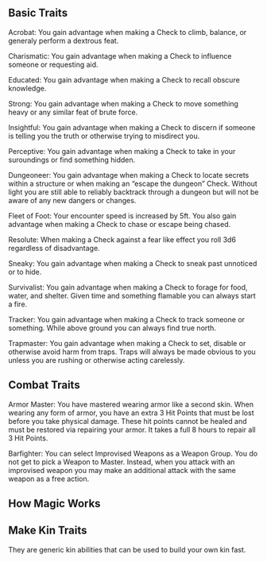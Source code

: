 ## Basic Traits

Acrobat: You gain advantage when making a Check to climb, balance, or generaly perform a dextrous feat.

Charismatic: You gain advantage when making a Check to influence someone or requesting aid.

Educated: You gain advantage when making a Check to recall obscure knowledge.

Strong: You gain advantage when making a Check to move something heavy or any similar feat of brute force.

Insightful: You gain advantage when making a Check to discern if someone is telling you the truth or otherwise trying to misdirect you.

Perceptive: You gain advantage when making a Check to take in your suroundings or find something hidden.

Dungeoneer: You gain advantage when making a Check to locate secrets within a structure or when making an “escape the dungeon” Check. Without light you are still able to reliably backtrack through a dungeon but will not be aware of any new dangers or changes.

Fleet of Foot: Your encounter speed is increased by 5ft. You also gain advantage when making a Check to chase or escape being chased.

Resolute: When making a Check against a fear like effect you roll 3d6 regardless of disadvantage.

Sneaky: You gain advantage when making a Check to sneak past unnoticed or to hide.

Survivalist: You gain advantage when making a Check to forage for food, water, and shelter. Given time and something flamable you can always start a fire.

Tracker: You gain advantage when making a Check to track someone or something. While above ground you can always find true north.

Trapmaster: You gain advantage when making a Check to set, disable or otherwise avoid harm from traps. Traps will always be made obvious to you unless you are rushing or otherwise acting carelessly.

## Combat Traits

Armor Master: You have mastered wearing armor like a second skin. When wearing any form of armor, you have an extra 3 Hit Points that must be lost before you take physical damage. These hit points cannot be healed and must be restored via repairing your armor. It takes a full 8 hours to repair all 3 Hit Points.

Barfighter: You can select Improvised Weapons as a Weapon Group. You do not get to pick a Weapon to Master. Instead, when you attack with an improvised weapon you may make an additional attack with the same weapon as a free action.

## How Magic Works

## Make Kin Traits
They are generic kin abilities that can be used to build your own kin fast.
